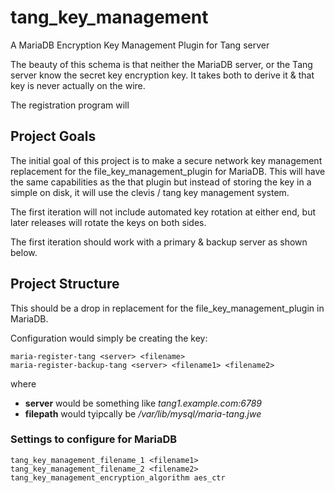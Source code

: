 # tang_key_management

A MariaDB Encryption Key Management Plugin for Tang server

The beauty of this schema is that neither the MariaDB server, or the Tang server know
the secret key encryption key. It takes both to derive it & that key is never actually
on the wire.

The registration program will 

## Project Goals

The initial goal of this project is to make a secure network key management replacement
for the file_key_management_plugin for MariaDB. This will have the same capabilities as
the that plugin but instead of storing the key in a simple on disk, it will use the
clevis / tang key management system.

The first iteration will not include automated key rotation at either end, but later releases
will rotate the keys on both sides.

The first iteration should work with a primary & backup server as shown below.

## Project Structure

This should be a drop in replacement for the file_key_management_plugin in MariaDB.

Configuration would simply be creating the key:

```
maria-register-tang <server> <filename>
maria-register-backup-tang <server> <filename1> <filename2>
```

where 

- **server** would be something like *tang1.example.com:6789*
- **filepath** would tyipcally be */var/lib/mysql/maria-tang.jwe*


### Settings to configure for MariaDB

```
tang_key_management_filename_1 <filename1>
tang_key_management_filename_2 <filename2>
tang_key_management_encryption_algorithm aes_ctr
```